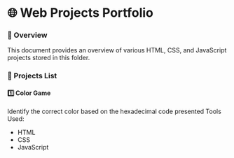 # 🌐 Web Projects Portfolio

### 📌 Overview

This document provides an overview of various HTML, CSS, and JavaScript projects stored in this folder.

### 📂 Projects List

#### 1️⃣ Color Game
Identify the correct color based on the hexadecimal code presented
Tools Used:
- HTML
- CSS
- JavaScript

